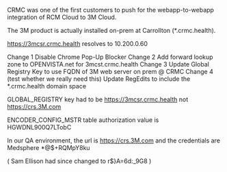 CRMC was one of the first customers to push for the webapp-to-webapp integration of RCM Cloud to 3M Cloud.

The 3M product is actually installed on-prem at Carrollton (*.crmc.health).

https://3mcsr.crmc.health resolves to 10.200.0.60

Change 1 Disable Chrome Pop-Up Blocker
Change 2 Add forward lookup zone to OPENVISTA.net for 3mcst.crmc.health
Change 3 Update Global Registry Key to use FQDN of 3M web server on prem @ CRMC
Change 4 (test whether we really need this) Update RegEdits to include the *.crmc.health domain space

GLOBAL_REGISTRY key had to be https://3mcsr.crmc.health not https://crs.3M.com

ENCODER_CONFIG_MSTR table authorization value is HGWDNL900Q7LTobC

In our QA environment, the url is https://crs.3M.com and the credentials are Medsphere *@$+RQMpY8ku 

( Sam Ellison had since changed to r$}A=6d:_9G8 )

